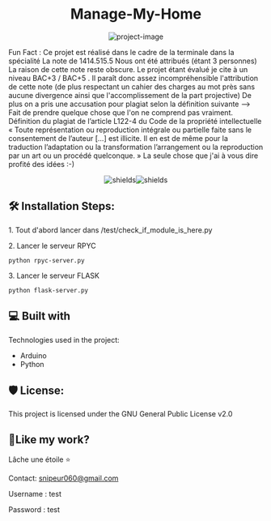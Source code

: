 <h1 align="center" id="title">Manage-My-Home</h1>

<p align="center"><img src="https://socialify.git.ci/Snipeur060/Manage-My-Home/image?font=Rokkitt&amp;language=1&amp;logo=https%3A%2F%2Fupload.wikimedia.org%2Fwikipedia%2Fcommons%2Fthumb%2F5%2F5b%2FArduino_Logo_Registered.svg%2F1200px-Arduino_Logo_Registered.svg.png&amp;name=1&amp;pattern=Circuit%20Board&amp;theme=Auto" alt="project-image"></p>

<p id="description">Fun Fact : Ce projet est réalisé dans le cadre de la terminale dans la spécialité La note de 1414.515.5 Nous ont été attribués (étant 3 personnes) La raison de cette note reste obscure. Le projet étant évalué je cite à un niveau BAC+3 / BAC+5 . Il paraît donc assez incompréhensible l'attribution de cette note (de plus respectant un cahier des charges au mot près sans aucune divergence ainsi que l'accomplissement de la part projective) De plus on a pris une accusation pour plagiat selon la définition suivante --&gt; Fait de prendre quelque chose que l'on ne comprend pas vraiment. Définition du plagiat de l’article L122-4 du Code de la propriété intellectuelle « Toute représentation ou reproduction intégrale ou partielle faite sans le consentement de l’auteur […] est illicite. Il en est de même pour la traduction l’adaptation ou la transformation l’arrangement ou la reproduction par un art ou un procédé quelconque. » La seule chose que j'ai à vous dire profité des idées :-)</p>

<p align="center"><img src="https://img.shields.io/badge/Python-00BFFF?style=for-the-badge&amp;logo=python&amp;logoColor=white" alt="shields"><img src="https://img.shields.io/badge/Arduino-9ACD32?style=for-the-badge&amp;logo=arduino&amp;logoColor=white" alt="shields"></p>

  


<h2>🛠️ Installation Steps:</h2>

<p>1. Tout d'abord lancer dans /test/check_if_module_is_here.py</p>

<p>2. Lancer le serveur RPYC</p>

```
python rpyc-server.py
```

<p>3. Lancer le serveur FLASK</p>

```
python flask-server.py
```

  
  
<h2>💻 Built with</h2>

Technologies used in the project:

*   Arduino
*   Python

<h2>🛡️ License:</h2>

This project is licensed under the GNU General Public License v2.0

<h2>💖Like my work?</h2>

Lâche une étoile ⭐ 

Contact: snipeur060@gmail.com

Username : test

Password : test

